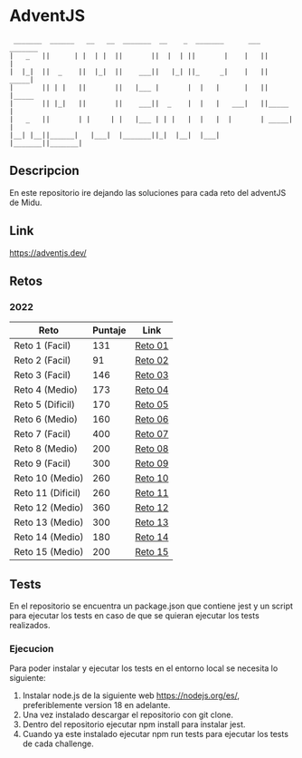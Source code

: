 # AdventJS

     _______  ______   __   __  _______  __    _  _______      ___  _______ 
    |   _   ||      | |  | |  ||       ||  |  | ||       |    |   ||       |
    |  |_|  ||  _    ||  |_|  ||    ___||   |_| ||_     _|    |   ||  _____|
    |       || | |   ||       ||   |___ |       |  |   |      |   || |_____ 
    |       || |_|   ||       ||    ___||  _    |  |   |   ___|   ||_____  |
    |   _   ||       | |     | |   |___ | | |   |  |   |  |       | _____| |
    |__| |__||______|   |___|  |_______||_|  |__|  |___|  |_______||_______|

## Descripcion

En este repositorio ire dejando las soluciones para cada reto del adventJS de Midu.

## Link

<https://adventjs.dev/>

## Retos

### 2022

| Reto | Puntaje | Link |
|---|---|---|
|Reto 1 (Facil)| 131  |[Reto 01](https://github.com/SantiMenendez19/adventjs/tree/main/2022/challenge01)|
|Reto 2 (Facil)| 91  |[Reto 02](https://github.com/SantiMenendez19/adventjs/tree/main/2022/challenge02)|
|Reto 3 (Facil)| 146  |[Reto 03](https://github.com/SantiMenendez19/adventjs/tree/main/2022/challenge03)|
|Reto 4 (Medio)| 173  |[Reto 04](https://github.com/SantiMenendez19/adventjs/tree/main/2022/challenge04)|
|Reto 5 (Dificil)| 170  |[Reto 05](https://github.com/SantiMenendez19/adventjs/tree/main/2022/challenge05)|
|Reto 6 (Medio)| 160  |[Reto 06](https://github.com/SantiMenendez19/adventjs/tree/main/2022/challenge06)|
|Reto 7 (Facil)| 400  |[Reto 07](https://github.com/SantiMenendez19/adventjs/tree/main/2022/challenge07)|
|Reto 8 (Medio)| 200  |[Reto 08](https://github.com/SantiMenendez19/adventjs/tree/main/2022/challenge08)|
|Reto 9 (Facil)| 300  |[Reto 09](https://github.com/SantiMenendez19/adventjs/tree/main/2022/challenge09)|
|Reto 10 (Medio)| 260  |[Reto 10](https://github.com/SantiMenendez19/adventjs/tree/main/2022/challenge10)|
|Reto 11 (Dificil)| 260  |[Reto 11](https://github.com/SantiMenendez19/adventjs/tree/main/2022/challenge11)|
|Reto 12 (Medio)| 360  |[Reto 12](https://github.com/SantiMenendez19/adventjs/tree/main/2022/challenge12)|
|Reto 13 (Medio)| 300  |[Reto 13](https://github.com/SantiMenendez19/adventjs/tree/main/2022/challenge13)|
|Reto 14 (Medio)| 180  |[Reto 14](https://github.com/SantiMenendez19/adventjs/tree/main/2022/challenge14)|
|Reto 15 (Medio)| 200  |[Reto 15](https://github.com/SantiMenendez19/adventjs/tree/main/2022/challenge15)|

## Tests

En el repositorio se encuentra un package.json que contiene jest y un script para ejecutar los tests en caso de que se quieran ejecutar los tests realizados.

### Ejecucion

Para poder instalar y ejecutar los tests en el entorno local se necesita lo siguiente:

1. Instalar node.js de la siguiente web <https://nodejs.org/es/>, preferiblemente version 18 en adelante.
2. Una vez instalado descargar el repositorio con git clone.
3. Dentro del repositorio ejecutar npm install para instalar jest.
4. Cuando ya este instalado ejecutar npm run tests para ejecutar los tests de cada challenge.
